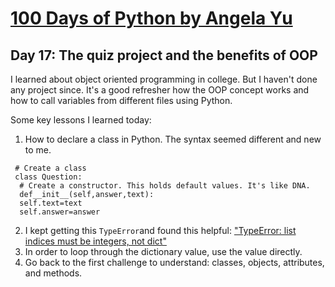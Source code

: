 # [100 Days of Python by Angela Yu](https://www.udemy.com/course/100-days-of-code/)
## Day 17: The quiz project and the benefits of OOP

I learned about object oriented programming in college. 
But I haven't done any project since. 
It's a good refresher how the OOP concept works and how to call variables from different files using Python.

Some key lessons I learned today:

1. How to declare a class in Python. The syntax seemed different and new to me.
```
 # Create a class
 class Question:
  # Create a constructor. This holds default values. It's like DNA.
  def__init__(self,answer,text):
  self.text=text
  self.answer=answer 
```		
2. I kept getting this `TypeError`and found this helpful: ["TypeError: list indices must be integers, not dict"](https://stackoverflow.com/questions/26266425/typeerror-list-indices-must-be-integers-not-dict) 
3. In order to loop through the dictionary value, use the value directly.
4. Go back to the first challenge to understand: classes, objects, attributes, and methods.
